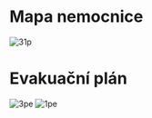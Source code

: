 # Mapa nemocnice

![31p](https://cdn.tror.eu/proxy/https://media.discordapp.net/attachments/762807292172435456/1343677911709909113/image.png?ex=67be2512&is=67bcd392&hm=223cfd71ab2fb3a009ac7e0533260111fe05546ec57f0fd4443b037219563fb9&=&format=webp&quality=lossless)

# Evakuační plán
![3pe](https://cdn.tror.eu/proxy/https://media.discordapp.net/attachments/1082749451799629834/1322920203436425247/Evakuacni_Plan_PHMC_-_3._patro.png)
![1pe](https://cdn.tror.eu/proxy/https://media.discordapp.net/attachments/1082749451799629834/1322920203952328714/Evakuacni_Plan_PHMC_-_1._patro.png?ex=67bdc673&is=67bc74f3&hm=c85f46bf432cb7ff5e3503aa9f63940afa3fa3badc80ddf24c875a7a65c474d6&=&format=webp&quality=lossless&width=546&height=639)
